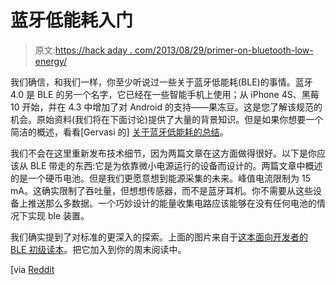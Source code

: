 # 蓝牙低能耗入门

> 原文:[https://hack aday . com/2013/08/29/primer-on-bluetooth-low-energy/](https://hackaday.com/2013/08/29/primer-on-bluetooth-low-energy/)

我们确信，和我们一样，你至少听说过一些关于蓝牙低能耗(BLE)的事情。蓝牙 4.0 是 BLE 的另一个名字，它已经在一些智能手机上使用；从 iPhone 4S、黑莓 10 开始，并在 4.3 中增加了对 Android 的支持——果冻豆。这是您了解该规范的机会。原始资料(我们将在下面讨论)提供了大量的背景知识。但是如果你想要一个简洁的概述，看看[Gervasi 的] [关于蓝牙低能耗的总结](http://www.element14.com/community/groups/wireless/blog/2013/08/23/bluetooth-low-energy)。

我们不会在这里重新发布技术细节，因为两篇文章在这方面做得很好。以下是你应该从 BLE 带走的东西:它是为依靠微小电源运行的设备而设计的。两篇文章中概述的是一个硬币电池。但是我们更愿意想到能源采集的未来。峰值电流限制为 15 mA。这确实限制了吞吐量，但想想传感器，而不是蓝牙耳机。你不需要从这些设备上推送那么多数据。一个巧妙设计的能量收集电路应该能够在没有任何电池的情况下实现 ble 装置。

我们确实提到了对标准的更深入的探索。上面的图片来自于[这本面向开发者的 BLE 初级读本](http://supportforums.blackberry.com/t5/Native-Development-Knowledge/BlackBerry-10-Bluetooth-LE-primer-for-developers/ta-p/2287377)。把它加入到你的周末阅读中。

[via [Reddit](http://www.reddit.com/r/geek/comments/1l966q/bluetooth_low_energy_the_future_of_bluetooth/)